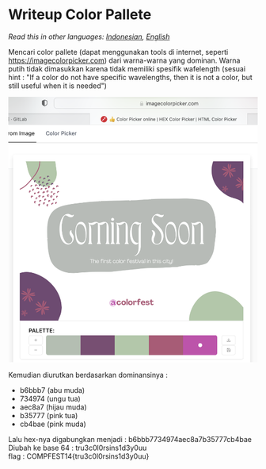 # Writeup **Color Pallete**
*Read this in other languages: [Indonesian](README.md), [English](README.en.md)*


Mencari color pallete (dapat menggunakan tools di internet, seperti https://imagecolorpicker.com)
dari warna-warna yang dominan. Warna putih tidak dimasukkan karena tidak memiliki spesifik wafelength (sesuai hint : "If a color do not have specific wavelengths, then it is not a color, but still useful when it is needed")

![Screenshot](screenshot.png)

Kemudian diurutkan berdasarkan dominansinya :

* b6bbb7 (abu muda)
* 734974 (ungu tua)
* aec8a7 (hijau muda)
* b35777 (pink tua)
* cb4bae (pink muda)

Lalu hex-nya digabungkan menjadi : b6bbb7734974aec8a7b35777cb4bae <br />
Diubah ke base 64 : tru3c0l0rsins1d3y0uu <br />
flag : COMPFEST14{tru3c0l0rsins1d3y0uu}

